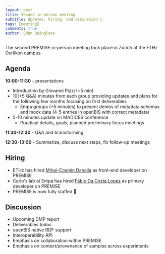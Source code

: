 ```yaml
---
layout: post
title: Second in-person meeting
subtitle: Updates, hiring, and discussion 💬
tags: [meeting]
comments: true
author: Edan Bainglass
---
```


The second PREMISE in-person meeting took place in Zürich at the ETHz Oerlikon campus.

## Agenda

**10:00-11:30** - presentations

- Introduction by Giovanni Pizzi (~5 min)
- 10(+5 Q&A) minutes from each group providing updates and plans for the following few months focusing on first deliverables
  - Empa groups (+5 minutes) to present demos of metadata schemas and mock data (4-5 entries in openBIS with correct metadata)
- 5-10 minutes update on MADICES conference
  - Practical details, goals, planned preliminary focus meetings

**11:30-12:30** - Q&A and brainstorming

**12:30-13:00** - Summarize, discuss next steps, fix follow-up meetings

## Hiring

- ETHz has hired [Mihai-Cosmin Danaila](https://ethz.ch/de/die-eth-zuerich/organisation/abteilungen/informatikdienste/personen/person-detail.MzI0ODY5.TGlzdC8zODgsNDQxMTkwMDI1.html) as front-end developer on PREMISE
- Carlo's lab at Empa has hired [Fábio Da Costa Lopez](https://www.empa.ch/web/s205/fabio-da-costa-lopes) as primary developer on PREMISE
- PREMISE is now fully staffed 🎉

## Discussion

- Upcoming DMP report
- Deliverables todos
- openBIS native RDF support
- Interoperability API
- Emphasis on collaboration within PREMISE
- Emphasis on context/provenance of samples across experiments
